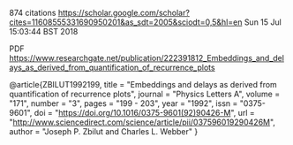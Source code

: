 874 citations 
https://scholar.google.com/scholar?cites=11608555331690950201&as_sdt=2005&sciodt=0,5&hl=en
Sun 15 Jul 15:03:44 BST 2018


PDF
https://www.researchgate.net/publication/222391812_Embeddings_and_delays_as_derived_from_quantification_of_recurrence_plots


@article{ZBILUT1992199,
title = "Embeddings and delays as derived from quantification of recurrence plots",
journal = "Physics Letters A",
volume = "171",
number = "3",
pages = "199 - 203",
year = "1992",
issn = "0375-9601",
doi = "https://doi.org/10.1016/0375-9601(92)90426-M",
url = "http://www.sciencedirect.com/science/article/pii/037596019290426M",
author = "Joseph P. Zbilut and Charles L. Webber"
}
